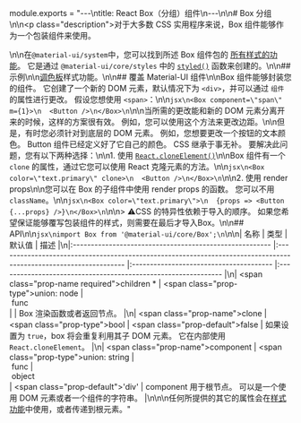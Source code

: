 module.exports = "---\ntitle: React Box（分组）组件\n---\n\n# Box 分组\n\n<p class=\"description\">对于大多数 CSS 实用程序来说，Box 组件能够作为一个包装组件来使用。</p>\n\n在`@material-ui/system`中，您可以找到所述 Box 组件包的 [所有样式的功能](/system/basics/#all-inclusive)。 它是通过 `@material-ui/core/styles` 中的 [`styled()`](/styles/api/#styled-style-function-component) 函数来创建的。\n\n## 示例\n\n[调色板](/system/palette/)样式功能。\n\n## 覆盖 Material-UI 组件\n\nBox 组件能够封装您的组件。 它创建了一个新的 DOM 元素，默认情况下为 `<div>`，并可以通过 `组件` 的属性进行更改。 假设您想使用 `<span>`：\n\n```jsx\n<Box component=\"span\" m={1}>\n  <Button />\n</Box>\n```\n\n当所需的更改能和新的 DOM 元素分离开来的时候，这样的方案很有效。 例如，您可以使用这个方法来更改边距。\n\n但是，有时您必须针对到底层的 DOM 元素。 例如，您想要更改一个按钮的文本颜色。 Button 组件已经定义好了它自己的颜色。 CSS 继承于事无补。 要解决此问题，您有以下两种选择：\n\n1. 使用 [`React.cloneElement()`](https://reactjs.org/docs/react-api.html#cloneelement)\n\nBox 组件有一个 `clone` 的属性，通过它您可以使用 React 克隆元素的方法。\n\n```jsx\n<Box color=\"text.primary\" clone>\n  <Button />\n</Box>\n```\n\n2. 使用 render props\n\n您可以在 Box 的子组件中使用 render props 的函数。 您可以不用 `className`。\n\n```jsx\n<Box color=\"text.primary\">\n  {props => <Button {...props} />}\n</Box>\n```\n\n> ⚠️CSS 的特异性依赖于导入的顺序。 如果您希望保证能够覆写包装组件的样式，则需要在最后才导入Box。\n\n## API\n\n```jsx\nimport Box from '@material-ui/core/Box';\n```\n\n| 名称                                                      | 类型                                                                                                                | 默认值                                     | 描述                                                             |\n|:------------------------------------------------------- |:----------------------------------------------------------------------------------------------------------------- |:--------------------------------------- |:-------------------------------------------------------------- |\n| <span class=\"prop-name required\">children&nbsp;*</span> | <span class=\"prop-type\">union:&nbsp;node&nbsp;&#124;<br />&nbsp;func<br /></span>                                 |                                         | Box 渲染函数或者返回节点。                                                |\n| <span class=\"prop-name\">clone</span>                    | <span class=\"prop-type\">bool</span>                                                                               | <span class=\"prop-default\">false</span> | 如果设置为 `true`，box 将会重复利用其子 DOM 元素。 它在内部使用 `React.cloneElement`。 |\n| <span class=\"prop-name\">component</span>                | <span class=\"prop-type\">union:&nbsp;string&nbsp;&#124;<br />&nbsp;func&nbsp;&#124;<br />&nbsp;object<br /></span> | <span class=\"prop-default\">'div'</span> | component 用于根节点。 可以是一个使用 DOM 元素或者一个组件的字符串。                     |\n\n\n任何所提供的其它的属性会在[样式功能](/system/basics/#all-inclusive)中使用，或者传递到根元素。"
